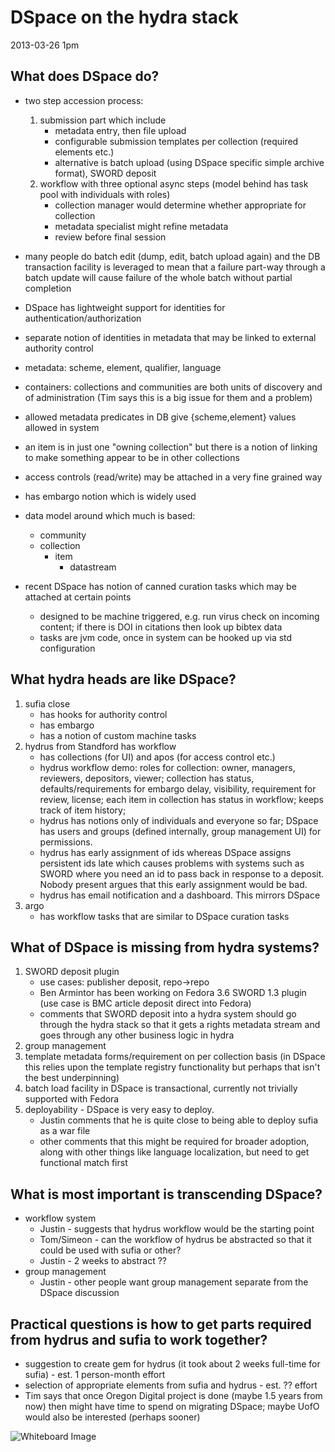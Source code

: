 DSpace on the hydra stack
=========================

2013-03-26 1pm

What does DSpace do?
--------------------

- two step accession process:
    1. submission part which include
        - metadata entry, then file upload
        - configurable submission templates per collection (required elements etc.)
        - alternative is batch upload (using DSpace specific simple archive format), SWORD deposit
    2. workflow with three optional async steps (model behind has task pool with individuals with roles)
        - collection manager would determine whether appropriate for collection
        - metadata specialist might refine metadata
        - review before final session

- many people do batch edit (dump, edit, batch upload again) and the DB transaction facility is leveraged to mean that a failure part-way through a batch update will cause failure of the whole batch without partial completion

- DSpace has lightweight support for identities for authentication/authorization
- separate notion of identities in metadata that may be linked to external authority control

- metadata: scheme, element, qualifier, language
- containers: collections and communities are both units of discovery and of administration (Tim says this is a big issue for them and a problem)
- allowed metadata predicates in DB give {scheme,element} values allowed in system
- an item is in just one "owning collection" but there is a notion of linking to make something appear to be in other collections

- access controls (read/write) may be attached in a very fine grained way
- has embargo notion which is widely used

- data model around which much is based:
    - community
    - collection
        - item
            - datastream

- recent DSpace has notion of canned curation tasks which may be attached at certain points
    - designed to be machine triggered, e.g. run virus check on incoming content; if there is DOI in citations then look up bibtex data
    - tasks are jvm code, once in system can be hooked up via std configuration

What hydra heads are like DSpace?
---------------------------------

1. sufia close
    - has hooks for authority control
    - has embargo
    - has a notion of custom machine tasks
2. hydrus from Standford has workflow
    - has collections (for UI) and apos (for access control etc.)
    - hydrus workflow demo: roles for collection: owner, managers, reviewers, depositors, viewer; collection has status, defaults/requirements for embargo delay, visibility, requirement for review, license; each item in collection has status in workflow; keeps track of item history;
    - hydrus has notions only of individuals and everyone so far; DSpace has users and groups (defined internally, group management UI) for permissions.
    - hydrus has early assignment of ids whereas DSpace assigns persistent ids late which causes problems with systems such as SWORD where you need an id to pass back in response to a deposit. Nobody present argues that this early assignment would be bad.
    - hydrus has email notification and a dashboard. This mirrors DSpace
3. argo
    - has workflow tasks that are similar to DSpace curation tasks

What of DSpace is missing from hydra systems?
---------------------------------------------

1. SWORD deposit plugin
    - use cases: publisher deposit, repo->repo
    - Ben Armintor has been working on Fedora 3.6 SWORD 1.3 plugin (use case is BMC article deposit direct into Fedora)
    - comments that SWORD deposit into a hydra system should go through the hydra stack so that it gets a rights metadata stream and goes through any other business logic in hydra
2. group management
3. template metadata forms/requirement on per collection basis (in DSpace this relies upon the template registry functionality but perhaps that isn't the best underpinning)
4. batch load facility in DSpace is transactional, currently not trivially supported with Fedora
5. deployability - DSpace is very easy to deploy.
    - Justin comments that he is quite close to being able to deploy sufia as a war file
    - other comments that this might be required for broader adoption, along with other things like language localization, but need to get functional match first

What is most important is transcending DSpace?
----------------------------------------------

- workflow system
    - Justin - suggests that hydrus workflow would be the starting point
    - Tom/Simeon - can the workflow of hydrus be abstracted so that it could be used with sufia or other?
    - Justin - 2 weeks to abstract ??
- group management
    - Justin - other people want group management separate from the DSpace discussion

Practical questions is how to get parts required from hydrus and sufia to work together?
----------------------------------------------------------------------------------------

- suggestion to create gem for hydrus (it took about 2 weeks full-time for sufia) - est. 1 person-month effort
- selection of appropriate elements from sufia and hydrus - est. ?? effort
- Tim says that once Oregon Digital project is done (maybe 1.5 years from now) then might have time to spend on migrating DSpace; maybe UofO would also be interested (perhaps sooner)

![Whiteboard Image](https://raw.github.com/ldcx/ldcx-2013/master/sessions/dspace-on-hydra-stack.jpg)